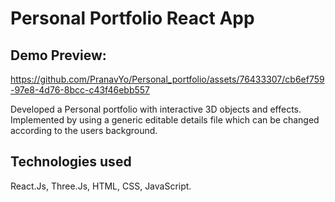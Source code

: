 # Personal Portfolio React App

## Demo Preview:

https://github.com/PranavYo/Personal_portfolio/assets/76433307/cb6ef759-97e8-4d76-8bcc-c43f46ebb557



Developed a Personal portfolio with interactive 3D objects and effects.
Implemented by using a generic editable details file which can be changed according to the users background.

## Technologies used

React.Js, Three.Js, HTML, CSS, JavaScript.
